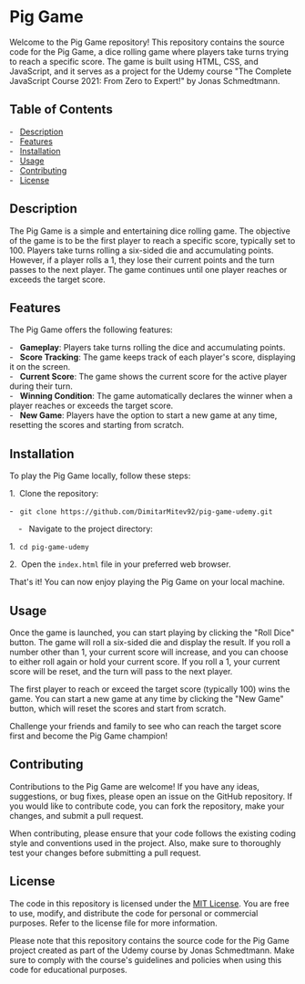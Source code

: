 Pig Game
========

Welcome to the Pig Game repository! This repository contains the source code for the Pig Game, a dice rolling game where players take turns trying to reach a specific score. The game is built using HTML, CSS, and JavaScript, and it serves as a project for the Udemy course "The Complete JavaScript Course 2021: From Zero to Expert!" by Jonas Schmedtmann.

Table of Contents
-----------------

-   [Description](https://chat.openai.com/#description)\
-   [Features](https://chat.openai.com/#features)\
-   [Installation](https://chat.openai.com/#installation)\
-   [Usage](https://chat.openai.com/#usage)\
-   [Contributing](https://chat.openai.com/#contributing)\
-   [License](https://chat.openai.com/#license)

Description
-----------

The Pig Game is a simple and entertaining dice rolling game. The objective of the game is to be the first player to reach a specific score, typically set to 100. Players take turns rolling a six-sided die and accumulating points. However, if a player rolls a 1, they lose their current points and the turn passes to the next player. The game continues until one player reaches or exceeds the target score.

Features
--------

The Pig Game offers the following features:

-   **Gameplay**: Players take turns rolling the dice and accumulating points.\
-   **Score Tracking**: The game keeps track of each player's score, displaying it on the screen.\
-   **Current Score**: The game shows the current score for the active player during their turn.\
-   **Winning Condition**: The game automatically declares the winner when a player reaches or exceeds the target score.\
-   **New Game**: Players have the option to start a new game at any time, resetting the scores and starting from scratch.

Installation
------------

To play the Pig Game locally, follow these steps:

1\.  Clone the repository:

-   `git clone https://github.com/DimitarMitev92/pig-game-udemy.git`

    -   Navigate to the project directory:

1\.  `cd pig-game-udemy`

2\.  Open the `index.html` file in your preferred web browser.

That's it! You can now enjoy playing the Pig Game on your local machine.

Usage
-----

Once the game is launched, you can start playing by clicking the "Roll Dice" button. The game will roll a six-sided die and display the result. If you roll a number other than 1, your current score will increase, and you can choose to either roll again or hold your current score. If you roll a 1, your current score will be reset, and the turn will pass to the next player.

The first player to reach or exceed the target score (typically 100) wins the game. You can start a new game at any time by clicking the "New Game" button, which will reset the scores and start from scratch.

Challenge your friends and family to see who can reach the target score first and become the Pig Game champion!

Contributing
------------

Contributions to the Pig Game are welcome! If you have any ideas, suggestions, or bug fixes, please open an issue on the GitHub repository. If you would like to contribute code, you can fork the repository, make your changes, and submit a pull request.

When contributing, please ensure that your code follows the existing coding style and conventions used in the project. Also, make sure to thoroughly test your changes before submitting a pull request.

License
-------

The code in this repository is licensed under the [MIT License](https://github.com/DimitarMitev92/pig-game-udemy/blob/master/LICENSE). You are free to use, modify, and distribute the code for personal or commercial purposes. Refer to the license file for more information.

Please note that this repository contains the source code for the Pig Game project created as part of the Udemy course by Jonas Schmedtmann. Make sure to comply with the course's guidelines and policies when using this code for educational purposes.
